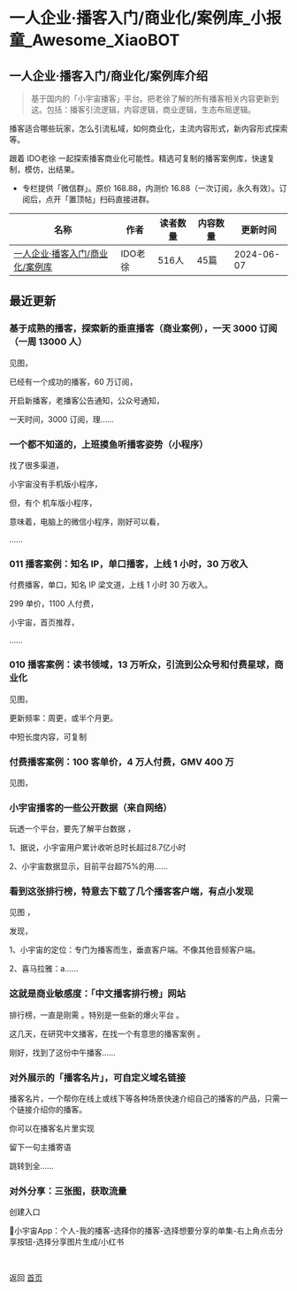 # 一人企业·播客入门/商业化/案例库_小报童_Awesome_XiaoBOT

## 一人企业·播客入门/商业化/案例库介绍
> 基于国内的「小宇宙播客」平台。把老徐了解的所有播客相关内容更新到这。包括：播客引流逻辑，内容逻辑，商业逻辑，生态布局逻辑。    
    
播客适合哪些玩家，怎么引流私域，如何商业化，主流内容形式，新内容形式探索等。    
    
跟着 IDO老徐 一起探索播客商业化可能性。精选可复制的播客案例库，快速复制，模仿，出结果。    
    
* 专栏提供「微信群」。原价 168.88，内测价 16.88（一次订阅，永久有效）。订阅后，点开「置顶帖」扫码直接进群。  
  


|名称|作者|读者数量|内容数量|更新时间|
|---|---|---|---|---|
|[一人企业·播客入门/商业化/案例库](https://xiaobot.net/p/boke666?refer=0b133df9-27dc-423b-8101-639049001c13)|IDO老徐|516人|45篇|2024-06-07|

## 最近更新
### 基于成熟的播客，探索新的垂直播客（商业案例），一天 3000 订阅（一周 13000 人）

见图，

已经有一个成功的播客，60 万订阅，

开启新播客，老播客公告通知，公众号通知，

一天时间，3000 订阅，理......

### 一个都不知道的，上班摸鱼听播客姿势（小程序）

找了很多渠道，

小宇宙没有手机版小程序，

但，有个 机车版小程序，

意味着，电脑上的微信小程序，刚好可以看，

......

### 011 播客案例：知名 IP，单口播客，上线 1 小时，30 万收入

付费播客，单口，知名 IP 梁文道，上线 1 小时 30 万收入。

299 单价，1100 人付费，

小宇宙，首页推荐，

......

### 010 播客案例：读书领域，13 万听众，引流到公众号和付费星球，商业化

见图，

更新频率：周更，或半个月更。

中短长度内容，可复制

### 付费播客案例：100 客单价，4 万人付费，GMV 400 万

见图，

### 小宇宙播客的一些公开数据（来自网络）

玩透一个平台，要先了解平台数据 ，

1、据说，小宇宙用户累计收听总时长超过8.7亿小时

2、小宇宙数据显示，目前平台超75%的用......

### 看到这张排行榜，特意去下载了几个播客客户端，有点小发现

见图 ，

发现，

1、小宇宙的定位：专门为播客而生，垂直客户端。不像其他音频客户端。

2、喜马拉雅：a......

### 这就是商业敏感度：「中文播客排行榜」网站

排行榜，一直是刚需 。特别是一些新的爆火平台 。

这几天，在研究中文播客，在找一个有意思的播客案例 。

刚好，找到了这份中午播客......

### 对外展示的「播客名片」，可自定义域名链接

播客名片，一个帮你在线上或线下等各种场景快速介绍自己的播客的产品，只需一个链接介绍你的播客。

你可以在播客名片里实现

留下一句主播寄语

跳转到全......

### 对外分享：三张图，获取流量

创建入口

📱小宇宙App：个人-我的播客-选择你的播客-选择想要分享的单集-右上角点击分享按钮-选择分享图片生成/小红书


<a href="https://github.com/Reno9527/awesome-xiaobot" style="color: white; text-decoration: none;">awesome-xiaobot</a>

返回 [首页](../README.md)
